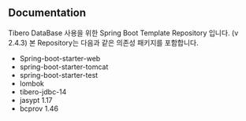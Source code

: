 ## Documentation

Tibero DataBase 사용을 위한 Spring Boot Template Repository 입니다. (v 2.4.3)
본 Repository는 다음과 같은 의존성 패키지를 포함합니다.

* Spring-boot-starter-web
* spring-boot-starter-tomcat
* spring-boot-starter-test
* lombok
* tibero-jdbc-14
* jasypt 1.17
* bcprov 1.46
